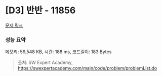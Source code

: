 # [D3] 반반 - 11856 

[문제 링크](https://swexpertacademy.com/main/code/problem/problemDetail.do?contestProbId=AXjS1GXqZ8gDFATi) 

### 성능 요약

메모리: 59,548 KB, 시간: 188 ms, 코드길이: 183 Bytes



> 출처: SW Expert Academy, https://swexpertacademy.com/main/code/problem/problemList.do
